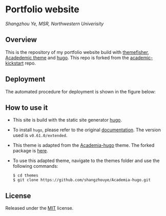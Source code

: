 # Portfolio website

*Shangzhou Ye, MSR, Northwestern Univerisity*

## Overview

This is the repository of my portfolio website build with [themefisher](https://themefisher.com/), [Acadedemic theme](https://sourcethemes.com/academic/docs/) and [hugo](https://gohugo.io/). This repo is forked from the [academic-kickstart](https://github.com/sourcethemes/academic-kickstart) repo.

## Deployment

The automated procedure for deployment is shown in the figure below:

## How to use it

- This site is build with the static site generator [hugo](https://gohugo.io/). 

- To install `hugo`, please refer to the original [documentation](https://gohugo.io/getting-started/installing/). The version used is `v0.61.0/extended`.

- This theme is adapted from the [Academia-hugo](https://github.com/themefisher/Academia-hugo) theme. The forked package is [here](https://github.com/shangzhouye/Academia-hugo). 

- To use this adapted theme, navigate to the themes folder and use the following commands:

    ```
    $ cd themes
    $ git clone https://github.com/shangzhouye/Academia-hugo.git
    ```

## License

Released under the [MIT](https://github.com/shangzhouye/portfolio-website/raw/master/LICENSE.md) license.